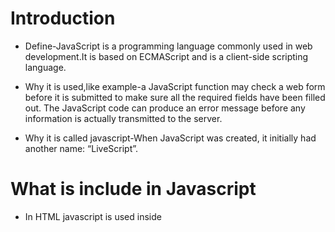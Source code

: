 # Introduction
* Define-JavaScript is a programming language commonly used in web development.It is based on ECMAScript and is a client-side scripting language.

* Why it is used,like example-a JavaScript function may check a web form before it is submitted to make sure all the required fields have been filled out. The JavaScript code can produce an error message before any information is actually transmitted to the server.

* Why it is called javascript-When JavaScript was created, it initially had another name: “LiveScript”.

# What is include in Javascript
 * In HTML javascript is used inside <script> tag.
  
 * A JavaScript program is a list of programming statements.JavaScript statements are composed of:Values, Operators, Expressions, Keywords, and Comments.

 **Javascript variables** 
 * JavaScript variables are containers for storing data values.
 * ex:
  ```
  var x = 5;
  var y = 6;
  var z = x + y;
 ```
 **Javascript operators**
 
    * Assignment operator -+,=,....
    * Arithmetic operator -+,-,*,...
    * String operator- '+' operator to concate the strings.
    * Comparison operator - ==,>,<...
    * logical operator-&&,!,
    * Bitwise operator-&,~,..
 >
 
 
 **Javascript datatypes**
  * There are two types of data types in JavaScript. Primitive data type and Non-primitive (reference) data type.
  * This are primitive datatypes.
    Types               | Description
    --------------------|----------------
    String	            |represents sequence of characters e.g. "helo"
    Number	            | represents numeric values e.g. 100
    Boolean             |	represents boolean value either false or true
    Undefined	          |represents undefined value
    Null	              |represents null i.e. no value at all
    
  **Javascript loops**
  
   *1.while*
   
   *2.for*
   
   *3.do-while*
    
   * The while loop has the following syntax:
    ```
     while (condition) {
     // code
     // so-called "loop body"
    }
    
    ```
   * The do -while loop has syntax:
    
    ```
     do {
     // loop body
      }  while (condition);
    ```
    
    * The for loop has syntax:
     
     ```
      for (begin; condition; step) {
      // ... loop body ...
      }  
     ```
   
   ** Javascript  statements **
    * if-else
    
    * switch
    
  # Javascript fundamentals
   ** Interaction: alert, prompt, confirm **
    * ALERT
    >alert("hello");
    * It shows a message and waits for the user to press “OK”.




    
    
    
